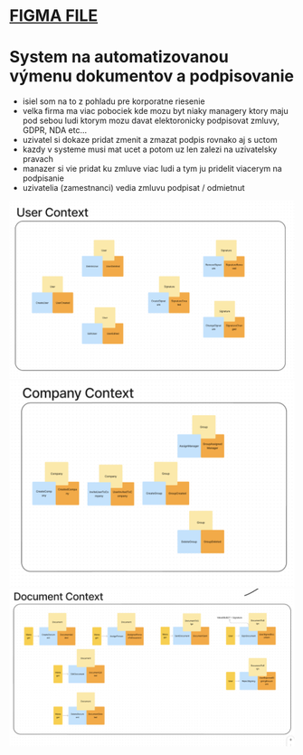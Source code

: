 # [FIGMA FILE](https://www.figma.com/file/5MNSHACinh1ojYDw2KWtMr/524863---System-na-automatizovanou-vymenu-dokumentov-a-podpisovanie?type=whiteboard&node-id=140-741&t=ePViNycaEuAJJVbk-0)
# System na automatizovanou výmenu dokumentov a podpisovanie
+ isiel som na to z pohladu pre korporatne riesenie
+ velka firma ma viac pobociek kde mozu byt niaky managery ktory maju pod sebou ludi ktorym mozu davat elektoronicky podpisovat zmluvy, GDPR, NDA etc...
+ uzivatel si dokaze pridat zmenit a zmazat podpis rovnako aj s uctom
+ kazdy v systeme musi mat ucet a potom uz len zalezi na uzivatelsky pravach
+ manazer si vie pridat ku zmluve viac ludi a tym ju pridelit viacerym na podpisanie
+ uzivatelia (zamestnanci) vedia zmluvu podpisat / odmietnut

![User Context](./userContext.png)
![Company Context](./companyContext.png)
![Document Context](./documentContext.png)